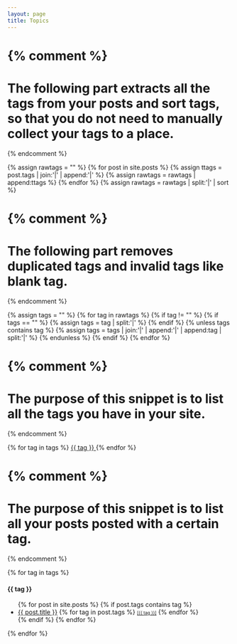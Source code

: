```yaml
---
layout: page
title: Topics
---
```


{% comment %}
=======================
The following part extracts all the tags from your posts and sort tags, so that you do not need to manually collect your tags to a place.
=======================
{% endcomment %}

{% assign rawtags = "" %}
{% for post in site.posts %}
	{% assign ttags = post.tags | join:'|' | append:'|' %}
	{% assign rawtags = rawtags | append:ttags %}
{% endfor %}
{% assign rawtags = rawtags | split:'|' | sort %}



{% comment %}
=======================
The following part removes duplicated tags and invalid tags like blank tag.
=======================
{% endcomment %}

{% assign tags = "" %}
{% for tag in rawtags %}
	{% if tag != "" %}
		{% if tags == "" %}
			{% assign tags = tag | split:'|' %}
		{% endif %}
		{% unless tags contains tag %}
			{% assign tags = tags | join:'|' | append:'|' | append:tag | split:'|' %}
		{% endunless %}
	{% endif %}
{% endfor %}

{% comment %}
=======================
The purpose of this snippet is to list all the tags you have in your site.
=======================
{% endcomment %}

{% for tag in tags %}
<a href="#{{ tag | slugify }}"> {{ tag }} </a>
{% endfor %}


{% comment %}
=======================
The purpose of this snippet is to list all your posts posted with a certain tag.
=======================
{% endcomment %}

{% for tag in tags %}
<h4 id="{{ tag | slugify }}">{{ tag }}</h4>
<ul>
	{% for post in site.posts %}
	{% if post.tags contains tag %}
	<li>
		<a href="{{ post.url }}">{{ post.title }}</a>
		{% for tag in post.tags %}
		<small><small><a class="tag" href="#{{ tag | slugify }}">[{{ tag }}]</a></small></small>
		{% endfor %}
	</li>
	{% endif %}
	{% endfor %}
</ul>
{% endfor %}
